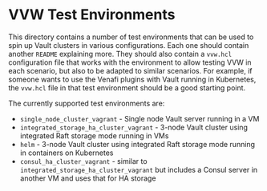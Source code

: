 # VVW Test Environments

This directory contains a number of test environments that can be used to spin up Vault clusters in various configurations.
Each one should contain another `README` explaining more.
They should also contain a `vvw.hcl` configuration file that works with the environment to allow testing VVW in each scenario, but also to be adapted to similar scenarios.
For example, if someone wants to use the Venafi plugins with Vault running in Kubernetes, the `vvw.hcl` file in that test environment should be a good starting point.

The currently supported test environments are:

- `single_node_cluster_vagrant` - Single node Vault server running in a VM
- `integrated_storage_ha_cluster_vagrant` - 3-node Vault cluster using integrated Raft storage mode running in VMs
- `helm` - 3-node Vault cluster using integrated Raft storage mode running in containers on Kubernetes
- `consul_ha_cluster_vagrant` - similar to `integrated_storage_ha_cluster_vagrant` but includes a Consul server in another VM and uses that for HA storage